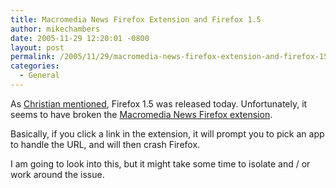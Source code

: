 ```yaml
---
title: Macromedia News Firefox Extension and Firefox 1.5
author: mikechambers
date: 2005-11-29 12:20:01 -0800
layout: post
permalink: /2005/11/29/macromedia-news-firefox-extension-and-firefox-15/
categories:
  - General
---
```



As [Christian mentioned][1], Firefox 1.5 was released today. Unfortunately, it seems to have broken the [Macromedia News Firefox extension][2].

Basically, if you click a link in the extension, it will prompt you to pick an app to handle the URL, and will then crash Firefox.

I am going to look into this, but it might take some time to isolate and / or work around the issue.

 [1]: http://weblogs.macromedia.com/cantrell/archives/2005/11/firefox_15_poss.cfm
 [2]: http://weblogs.macromedia.com/macromedianews/